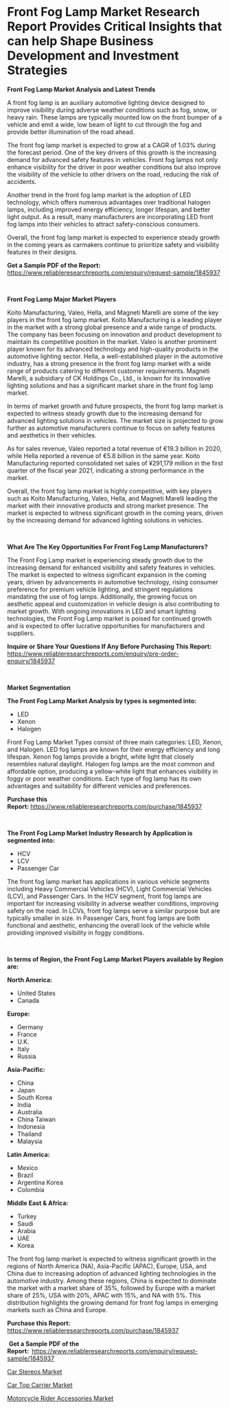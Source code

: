 <p><h1>Front Fog Lamp Market Research Report Provides Critical Insights that can help Shape Business Development and Investment Strategies</h1></p><p><strong>Front Fog Lamp Market Analysis and Latest Trends</strong></p>
<p><p>A front fog lamp is an auxiliary automotive lighting device designed to improve visibility during adverse weather conditions such as fog, snow, or heavy rain. These lamps are typically mounted low on the front bumper of a vehicle and emit a wide, low beam of light to cut through the fog and provide better illumination of the road ahead.</p><p>The front fog lamp market is expected to grow at a CAGR of 1.03% during the forecast period. One of the key drivers of this growth is the increasing demand for advanced safety features in vehicles. Front fog lamps not only enhance visibility for the driver in poor weather conditions but also improve the visibility of the vehicle to other drivers on the road, reducing the risk of accidents.</p><p>Another trend in the front fog lamp market is the adoption of LED technology, which offers numerous advantages over traditional halogen lamps, including improved energy efficiency, longer lifespan, and better light output. As a result, many manufacturers are incorporating LED front fog lamps into their vehicles to attract safety-conscious consumers.</p><p>Overall, the front fog lamp market is expected to experience steady growth in the coming years as carmakers continue to prioritize safety and visibility features in their designs.</p></p>
<p><strong>Get a Sample PDF of the Report:&nbsp;</strong> <a href="https://www.reliableresearchreports.com/enquiry/request-sample/1845937">https://www.reliableresearchreports.com/enquiry/request-sample/1845937</a></p>
<p>&nbsp;</p>
<p><strong>Front Fog Lamp Major Market Players</strong></p>
<p><p>Koito Manufacturing, Valeo, Hella, and Magneti Marelli are some of the key players in the front fog lamp market. Koito Manufacturing is a leading player in the market with a strong global presence and a wide range of products. The company has been focusing on innovation and product development to maintain its competitive position in the market. Valeo is another prominent player known for its advanced technology and high-quality products in the automotive lighting sector. Hella, a well-established player in the automotive industry, has a strong presence in the front fog lamp market with a wide range of products catering to different customer requirements. Magneti Marelli, a subsidiary of CK Holdings Co., Ltd., is known for its innovative lighting solutions and has a significant market share in the front fog lamp market.</p><p>In terms of market growth and future prospects, the front fog lamp market is expected to witness steady growth due to the increasing demand for advanced lighting solutions in vehicles. The market size is projected to grow further as automotive manufacturers continue to focus on safety features and aesthetics in their vehicles.</p><p>As for sales revenue, Valeo reported a total revenue of €19.3 billion in 2020, while Hella reported a revenue of €5.8 billion in the same year. Koito Manufacturing reported consolidated net sales of ¥291,179 million in the first quarter of the fiscal year 2021, indicating a strong performance in the market.</p><p>Overall, the front fog lamp market is highly competitive, with key players such as Koito Manufacturing, Valeo, Hella, and Magneti Marelli leading the market with their innovative products and strong market presence. The market is expected to witness significant growth in the coming years, driven by the increasing demand for advanced lighting solutions in vehicles.</p></p>
<p>&nbsp;</p>
<p><strong>What Are The Key Opportunities For Front Fog Lamp Manufacturers?</strong></p>
<p><p>The Front Fog Lamp market is experiencing steady growth due to the increasing demand for enhanced visibility and safety features in vehicles. The market is expected to witness significant expansion in the coming years, driven by advancements in automotive technology, rising consumer preference for premium vehicle lighting, and stringent regulations mandating the use of fog lamps. Additionally, the growing focus on aesthetic appeal and customization in vehicle design is also contributing to market growth. With ongoing innovations in LED and smart lighting technologies, the Front Fog Lamp market is poised for continued growth and is expected to offer lucrative opportunities for manufacturers and suppliers.</p></p>
<p><strong>Inquire or Share Your Questions If Any Before Purchasing This Report:</strong> <a href="https://www.reliableresearchreports.com/enquiry/pre-order-enquiry/1845937">https://www.reliableresearchreports.com/enquiry/pre-order-enquiry/1845937</a></p>
<p>&nbsp;</p>
<p><strong>Market Segmentation</strong></p>
<p><strong>The Front Fog Lamp Market Analysis by types is segmented into:</strong></p>
<p><ul><li>LED</li><li>Xenon</li><li>Halogen</li></ul></p>
<p><p>Front Fog Lamp Market Types consist of three main categories: LED, Xenon, and Halogen. LED fog lamps are known for their energy efficiency and long lifespan. Xenon fog lamps provide a bright, white light that closely resembles natural daylight. Halogen fog lamps are the most common and affordable option, producing a yellow-white light that enhances visibility in foggy or poor weather conditions. Each type of fog lamp has its own advantages and suitability for different vehicles and preferences.</p></p>
<p><strong>Purchase this Report:&nbsp;</strong><a href="https://www.reliableresearchreports.com/purchase/1845937">https://www.reliableresearchreports.com/purchase/1845937</a></p>
<p>&nbsp;</p>
<p><strong>The Front Fog Lamp Market Industry Research by Application is segmented into:</strong></p>
<p><ul><li>HCV</li><li>LCV</li><li>Passenger Car</li></ul></p>
<p><p>The front fog lamp market has applications in various vehicle segments including Heavy Commercial Vehicles (HCV), Light Commercial Vehicles (LCV), and Passenger Cars. In the HCV segment, front fog lamps are important for increasing visibility in adverse weather conditions, improving safety on the road. In LCVs, front fog lamps serve a similar purpose but are typically smaller in size. In Passenger Cars, front fog lamps are both functional and aesthetic, enhancing the overall look of the vehicle while providing improved visibility in foggy conditions.</p></p>
<p>&nbsp;</p>
<p><strong>In terms of Region, the Front Fog Lamp Market Players available by Region are:</strong></p>
<p>
    <p> <strong> North America: </strong>
        <ul>
            <li>United States</li>
            <li>Canada</li>
        </ul>
        </p> 
    <p> <strong> Europe: </strong>
        <ul>
            <li>Germany</li>
            <li>France</li>
            <li>U.K.</li>
            <li>Italy</li>
            <li>Russia</li>
        </ul>
        </p> 
    <p> <strong> Asia-Pacific: </strong>
        <ul>
            <li>China</li>
            <li>Japan</li>
            <li>South Korea</li>
            <li>India</li>
            <li>Australia</li>
            <li>China Taiwan</li>
            <li>Indonesia</li>
            <li>Thailand</li>
            <li>Malaysia</li>
        </ul>
        </p> 
    <p> <strong> Latin America: </strong>
        <ul>
            <li>Mexico</li>
            <li>Brazil</li>
            <li>Argentina Korea</li>
            <li>Colombia</li>
        </ul>
        </p> 
    <p> <strong> Middle East & Africa: </strong>
        <ul>
            <li>Turkey</li>
            <li>Saudi</li>
            <li>Arabia</li>
            <li>UAE</li>
            <li>Korea</li>
        </ul>
    </p>
    </p>
<p><p>The front fog lamp market is expected to witness significant growth in the regions of North America (NA), Asia-Pacific (APAC), Europe, USA, and China due to increasing adoption of advanced lighting technologies in the automotive industry. Among these regions, China is expected to dominate the market with a market share of 35%, followed by Europe with a market share of 25%, USA with 20%, APAC with 15%, and NA with 5%. This distribution highlights the growing demand for front fog lamps in emerging markets such as China and Europe.</p></p>
<p><strong>Purchase this Report: </strong><a href="https://www.reliableresearchreports.com/purchase/1845937">https://www.reliableresearchreports.com/purchase/1845937</a></p>
<p>&nbsp;<strong>Get a Sample PDF of the Report:&nbsp;&nbsp;</strong><a href="https://www.reliableresearchreports.com/enquiry/request-sample/1845937">https://www.reliableresearchreports.com/enquiry/request-sample/1845937</a></p>
<p><strong></strong></p>
<p><p><a href="https://github.com/edytherolanlouisejk1miz0wig/Market-Research-Report-List-1/blob/main/car-stereos-market.md">Car Stereos Market</a></p><p><a href="https://github.com/peachesmcdowel1/Market-Research-Report-List-1/blob/main/car-top-carrier-market.md">Car Top Carrier Market</a></p><p><a href="https://github.com/redneck06/Market-Research-Report-List-2/blob/main/motorcycle-rider-accessories-market.md">Motorcycle Rider Accessories Market</a></p></p>
